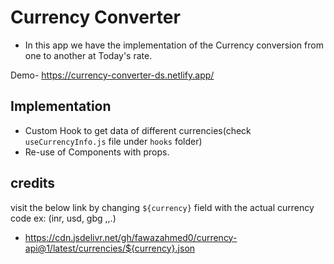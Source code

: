 # Currency Converter

- In this app we have the implementation of the Currency conversion from one to another at Today's rate.

Demo- https://currency-converter-ds.netlify.app/

## Implementation

- Custom Hook to get data of different currencies(check `useCurrencyInfo.js` file under `hooks` folder)
- Re-use of Components with props.

## credits

visit the below link by changing `${currency}` field with the actual currency code ex: (inr, usd, gbg ,,.)

- https://cdn.jsdelivr.net/gh/fawazahmed0/currency-api@1/latest/currencies/${currency}.json
